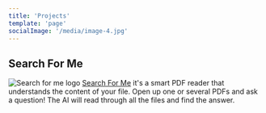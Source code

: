 ```yaml
---
title: 'Projects'
template: 'page'
socialImage: '/media/image-4.jpg'
---
```


## Search For Me

![Search for me logo](/media/Search-for-me-con-texto.png)
[Search For Me](https://searchforme.app/) it's a smart PDF reader that understands the content of your file. Open up one or several PDFs and ask a question! The AI will read through all the files and find the answer.
